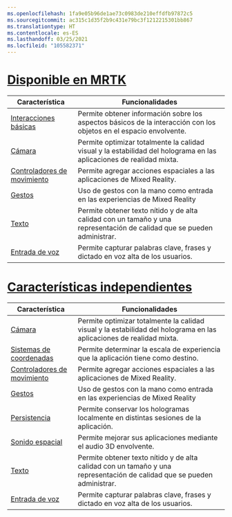 ```yaml
---
ms.openlocfilehash: 1fa9e05b96de1ae73c0983de210effdfb97872c5
ms.sourcegitcommit: ac315c1d35f2b9c431e79bc3f1212215301bb867
ms.translationtype: HT
ms.contentlocale: es-ES
ms.lasthandoff: 03/25/2021
ms.locfileid: "105582371"
---
```

# <a name="available-in-mrtk"></a>[Disponible en MRTK](#tab/mrtk)

|  Característica  |  Funcionalidades  |
| --- | --- |
| [Interacciones básicas](../../out-of-scope/mrtk-101.md) | Permite obtener información sobre los aspectos básicos de la interacción con los objetos en el espacio envolvente. |
| [Cámara](../unity/camera-in-unity.md) | Permite optimizar totalmente la calidad visual y la estabilidad del holograma en las aplicaciones de realidad mixta. |
| [Controladores de movimiento](../unity/motion-controllers-in-unity.md) | Permite agregar acciones espaciales a las aplicaciones de Mixed Reality. |
| [Gestos](../unity/gestures-in-unity.md) | Uso de gestos con la mano como entrada en las experiencias de Mixed Reality |
| [Texto](../unity/text-in-unity.md) | Permite obtener texto nítido y de alta calidad con un tamaño y una representación de calidad que se pueden administrar. |
| [Entrada de voz](../unity/voice-input-in-unity.md) | Permite capturar palabras clave, frases y dictado en voz alta de los usuarios.|

# <a name="standalone-features"></a>[Características independientes](#tab/standalone)

|  Característica  |  Funcionalidades  |
| --- | --- |
| [Cámara](../unity/camera-in-unity.md) | Permite optimizar totalmente la calidad visual y la estabilidad del holograma en las aplicaciones de realidad mixta. |
| [Sistemas de coordenadas](../unity/coordinate-systems-in-unity.md) | Permite determinar la escala de experiencia que la aplicación tiene como destino. |
| [Controladores de movimiento](../unity/motion-controllers-in-unity.md) | Permite agregar acciones espaciales a las aplicaciones de Mixed Reality. |
| [Gestos](../unity/gestures-in-unity.md) | Uso de gestos con la mano como entrada en las experiencias de Mixed Reality |
| [Persistencia](../unity/persistence-in-unity.md) | Permite conservar los hologramas localmente en distintas sesiones de la aplicación. |
| [Sonido espacial](../unity/spatial-sound-in-unity.md) | Permite mejorar sus aplicaciones mediante el audio 3D envolvente. |
| [Texto](../unity/text-in-unity.md) | Permite obtener texto nítido y de alta calidad con un tamaño y una representación de calidad que se pueden administrar. |
| [Entrada de voz](../unity/voice-input-in-unity.md) | Permite capturar palabras clave, frases y dictado en voz alta de los usuarios.|